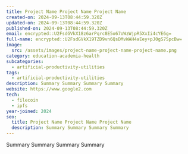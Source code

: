 ```yaml
---
title: Project Name Project Name Project Name
created-on: 2024-09-13T08:44:59.320Z
updated-on: 2024-09-13T08:44:59.320Z
published-on: 2024-09-13T08:44:59.320Z
email: encrypted::U2FsdGVkX18z6arPqrc8E5o67oWzWjpR5XxIi4cYE6g=
full-name: encrypted::U2FsdGVkX19TZD9vn6QsDMvWAH4aEey+pJ0gS7SpcBw=
image:
  src: /assets/images/project-name-project-name-project-name.png
category: education-academia-health
subcategories:
  - artificial-productivity-utilities
tags:
  - artificial-productivity-utilities
description: Summary Summary Summary Summary
website: https://www.google2.com
tech:
  - filecoin
  - ipfs
year-joined: 2024
seo:
  title: Project Name Project Name Project Name
  description: Summary Summary Summary Summary
---
```


Summary Summary Summary Summary

